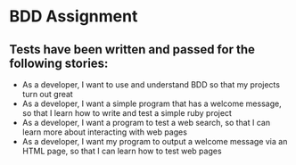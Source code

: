 # BDD Assignment

## Tests have been written and passed for the following stories:

- As a developer, I want to use and understand BDD so that my projects turn out great
- As a developer, I want a simple program that has a welcome message, so that I learn how to write and test a simple ruby project
- As a developer, I want a program to test a web search, so that I can learn more about interacting with web pages
- As a developer, I want my program to output a welcome message via an HTML page, so that I can learn how to test web pages
